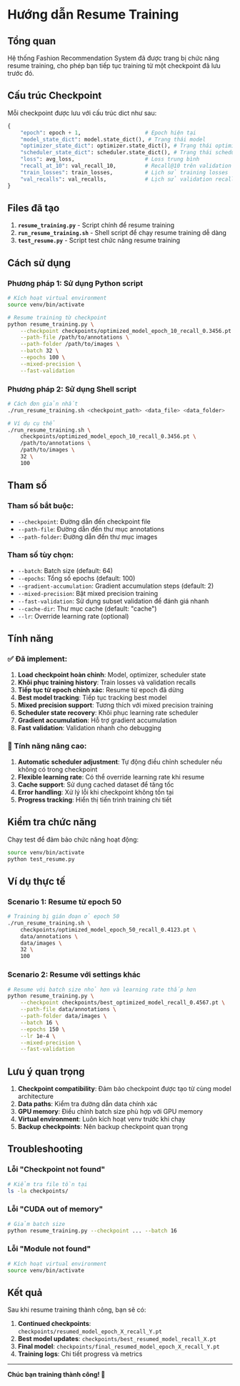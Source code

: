 # Hướng dẫn Resume Training

## Tổng quan

Hệ thống Fashion Recommendation System đã được trang bị chức năng resume training, cho phép bạn tiếp tục training từ một checkpoint đã lưu trước đó.

## Cấu trúc Checkpoint

Mỗi checkpoint được lưu với cấu trúc dict như sau:

```python
{
    "epoch": epoch + 1,                    # Epoch hiện tại
    "model_state_dict": model.state_dict(), # Trạng thái model
    "optimizer_state_dict": optimizer.state_dict(), # Trạng thái optimizer
    "scheduler_state_dict": scheduler.state_dict(), # Trạng thái scheduler
    "loss": avg_loss,                      # Loss trung bình
    "recall_at_10": val_recall_10,         # Recall@10 trên validation
    "train_losses": train_losses,          # Lịch sử training losses
    "val_recalls": val_recalls,            # Lịch sử validation recalls
}
```

## Files đã tạo

1. **`resume_training.py`** - Script chính để resume training
2. **`run_resume_training.sh`** - Shell script để chạy resume training dễ dàng
3. **`test_resume.py`** - Script test chức năng resume training

## Cách sử dụng

### Phương pháp 1: Sử dụng Python script

```bash
# Kích hoạt virtual environment
source venv/bin/activate

# Resume training từ checkpoint
python resume_training.py \
    --checkpoint checkpoints/optimized_model_epoch_10_recall_0.3456.pt \
    --path-file /path/to/annotations \
    --path-folder /path/to/images \
    --batch 32 \
    --epochs 100 \
    --mixed-precision \
    --fast-validation
```

### Phương pháp 2: Sử dụng Shell script

```bash
# Cách đơn giản nhất
./run_resume_training.sh <checkpoint_path> <data_file> <data_folder>

# Ví dụ cụ thể
./run_resume_training.sh \
    checkpoints/optimized_model_epoch_10_recall_0.3456.pt \
    /path/to/annotations \
    /path/to/images \
    32 \
    100
```

## Tham số

### Tham số bắt buộc:
- `--checkpoint`: Đường dẫn đến checkpoint file
- `--path-file`: Đường dẫn đến thư mục annotations
- `--path-folder`: Đường dẫn đến thư mục images

### Tham số tùy chọn:
- `--batch`: Batch size (default: 64)
- `--epochs`: Tổng số epochs (default: 100)
- `--gradient-accumulation`: Gradient accumulation steps (default: 2)
- `--mixed-precision`: Bật mixed precision training
- `--fast-validation`: Sử dụng subset validation để đánh giá nhanh
- `--cache-dir`: Thư mục cache (default: "cache")
- `--lr`: Override learning rate (optional)

## Tính năng

### ✅ Đã implement:
1. **Load checkpoint hoàn chỉnh**: Model, optimizer, scheduler state
2. **Khôi phục training history**: Train losses và validation recalls
3. **Tiếp tục từ epoch chính xác**: Resume từ epoch đã dừng
4. **Best model tracking**: Tiếp tục tracking best model
5. **Mixed precision support**: Tương thích với mixed precision training
6. **Scheduler state recovery**: Khôi phục learning rate scheduler
7. **Gradient accumulation**: Hỗ trợ gradient accumulation
8. **Fast validation**: Validation nhanh cho debugging

### 🔧 Tính năng nâng cao:
1. **Automatic scheduler adjustment**: Tự động điều chỉnh scheduler nếu không có trong checkpoint
2. **Flexible learning rate**: Có thể override learning rate khi resume
3. **Cache support**: Sử dụng cached dataset để tăng tốc
4. **Error handling**: Xử lý lỗi khi checkpoint không tồn tại
5. **Progress tracking**: Hiển thị tiến trình training chi tiết

## Kiểm tra chức năng

Chạy test để đảm bảo chức năng hoạt động:

```bash
source venv/bin/activate
python test_resume.py
```

## Ví dụ thực tế

### Scenario 1: Resume từ epoch 50
```bash
# Training bị gián đoạn ở epoch 50
./run_resume_training.sh \
    checkpoints/optimized_model_epoch_50_recall_0.4123.pt \
    data/annotations \
    data/images \
    32 \
    100
```

### Scenario 2: Resume với settings khác
```bash
# Resume với batch size nhỏ hơn và learning rate thấp hơn
python resume_training.py \
    --checkpoint checkpoints/best_optimized_model_recall_0.4567.pt \
    --path-file data/annotations \
    --path-folder data/images \
    --batch 16 \
    --epochs 150 \
    --lr 1e-4 \
    --mixed-precision \
    --fast-validation
```

## Lưu ý quan trọng

1. **Checkpoint compatibility**: Đảm bảo checkpoint được tạo từ cùng model architecture
2. **Data paths**: Kiểm tra đường dẫn data chính xác
3. **GPU memory**: Điều chỉnh batch size phù hợp với GPU memory
4. **Virtual environment**: Luôn kích hoạt venv trước khi chạy
5. **Backup checkpoints**: Nên backup checkpoint quan trọng

## Troubleshooting

### Lỗi "Checkpoint not found"
```bash
# Kiểm tra file tồn tại
ls -la checkpoints/
```

### Lỗi "CUDA out of memory"
```bash
# Giảm batch size
python resume_training.py --checkpoint ... --batch 16
```

### Lỗi "Module not found"
```bash
# Kích hoạt virtual environment
source venv/bin/activate
```

## Kết quả

Sau khi resume training thành công, bạn sẽ có:
1. **Continued checkpoints**: `checkpoints/resumed_model_epoch_X_recall_Y.pt`
2. **Best model updates**: `checkpoints/best_resumed_model_recall_X.pt`
3. **Final model**: `checkpoints/final_resumed_model_epoch_X_recall_Y.pt`
4. **Training logs**: Chi tiết progress và metrics

---

**Chúc bạn training thành công! 🚀**